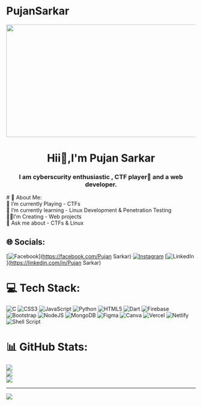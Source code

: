 # PujanSarkar
<img src = https://images.app.goo.gl/W7XoPMFZJaiftTjf6 height ="300"  width ="1000">
<h1 align="center"> Hii👋,I'm Pujan Sarkar</h1>
<h3 align="center"> I am cyberscurity enthusiastic , CTF player🚩 and a web developer. </h3>
# 💫 About Me:
 <br>🚩 I’m currently Playing - CTFs<br>🌱 I’m currently learning - Linux Development & Penetration Testing<br>🧑‍💻I'm Creating - Web projects<br>💬 Ask me about - CTFs & Linux


## 🌐 Socials:
[![Facebook](https://img.shields.io/badge/Facebook-%231877F2.svg?logo=Facebook&logoColor=white)](https://facebook.com/Pujan Sarkar) [![Instagram](https://img.shields.io/badge/Instagram-%23E4405F.svg?logo=Instagram&logoColor=white)](https://instagram.com/i_am_pro_pujan) [![LinkedIn](https://img.shields.io/badge/LinkedIn-%230077B5.svg?logo=linkedin&logoColor=white)](https://linkedin.com/in/Pujan Sarkar) 

# 💻 Tech Stack:
![C](https://img.shields.io/badge/c-%2300599C.svg?style=for-the-badge&logo=c&logoColor=white) ![CSS3](https://img.shields.io/badge/css3-%231572B6.svg?style=for-the-badge&logo=css3&logoColor=white) ![JavaScript](https://img.shields.io/badge/javascript-%23323330.svg?style=for-the-badge&logo=javascript&logoColor=%23F7DF1E) ![Python](https://img.shields.io/badge/python-3670A0?style=for-the-badge&logo=python&logoColor=ffdd54) ![HTML5](https://img.shields.io/badge/html5-%23E34F26.svg?style=for-the-badge&logo=html5&logoColor=white) ![Dart](https://img.shields.io/badge/dart-%230175C2.svg?style=for-the-badge&logo=dart&logoColor=white) ![Firebase](https://img.shields.io/badge/firebase-%23039BE5.svg?style=for-the-badge&logo=firebase) ![Bootstrap](https://img.shields.io/badge/bootstrap-%238511FA.svg?style=for-the-badge&logo=bootstrap&logoColor=white) ![NodeJS](https://img.shields.io/badge/node.js-6DA55F?style=for-the-badge&logo=node.js&logoColor=white) ![MongoDB](https://img.shields.io/badge/MongoDB-%234ea94b.svg?style=for-the-badge&logo=mongodb&logoColor=white) ![Figma](https://img.shields.io/badge/figma-%23F24E1E.svg?style=for-the-badge&logo=figma&logoColor=white) ![Canva](https://img.shields.io/badge/Canva-%2300C4CC.svg?style=for-the-badge&logo=Canva&logoColor=white) ![Vercel](https://img.shields.io/badge/vercel-%23000000.svg?style=for-the-badge&logo=vercel&logoColor=white) ![Netlify](https://img.shields.io/badge/netlify-%23000000.svg?style=for-the-badge&logo=netlify&logoColor=#00C7B7) ![Shell Script](https://img.shields.io/badge/shell_script-%23121011.svg?style=for-the-badge&logo=gnu-bash&logoColor=white)
# 📊 GitHub Stats:
![](https://github-readme-stats.vercel.app/api?username=Pujan-sarkar&theme=vue-dark&hide_border=false&include_all_commits=false&count_private=false)<br/>
![](https://github-readme-streak-stats.herokuapp.com/?user=Pujan-sarkar&theme=vue-dark&hide_border=false)<br/>
![](https://github-readme-stats.vercel.app/api/top-langs/?username=Pujan-sarkar&theme=vue-dark&hide_border=false&include_all_commits=false&count_private=false&layout=compact)

---
[![](https://visitcount.itsvg.in/api?id=Pujan-sarkar&icon=1&color=1)](https://visitcount.itsvg.in)

<!-- Proudly created with GPRM ( https://gprm.itsvg.in ) -->
